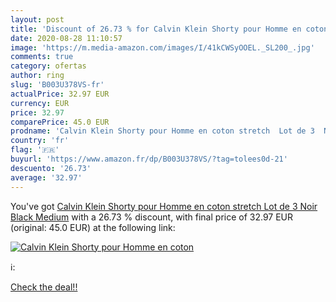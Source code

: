 ```yaml
---
layout: post
title: 'Discount of 26.73 % for Calvin Klein Shorty pour Homme en coton '
date: 2020-08-28 11:10:57
image: 'https://m.media-amazon.com/images/I/41kCWSyOOEL._SL200_.jpg'
comments: true
category: ofertas
author: ring
slug: 'B003U378VS-fr'
actualPrice: 32.97 EUR
currency: EUR
price: 32.97
comparePrice: 45.0 EUR
prodname: 'Calvin Klein Shorty pour Homme en coton stretch  Lot de 3  Noir  Black   Medium'
country: 'fr'
flag: '🇫🇷'
buyurl: 'https://www.amazon.fr/dp/B003U378VS/?tag=tolees0d-21'
descuento: '26.73'
average: '32.97'
---
```


You've got [Calvin Klein Shorty pour Homme en coton stretch  Lot de 3  Noir  Black   Medium](https://www.amazon.fr/dp/B003U378VS/?tag=tolees0d-21) with a  26.73 % discount, with final price of 32.97 EUR (original: 45.0 EUR) at the following link:

[![Calvin Klein Shorty pour Homme en coton ](https://m.media-amazon.com/images/I/41kCWSyOOEL._SL200_.jpg)](https://www.amazon.fr/dp/B003U378VS/?tag=tolees0d-21)

ℹ️:


[Check the deal!!](https://www.amazon.fr/dp/B003U378VS/?tag=tolees0d-21)
